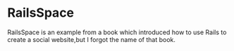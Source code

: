 RailsSpace
==========

RailsSpace is an example from a book which introduced how to use Rails to create a social website,but I forgot the name of that book.
